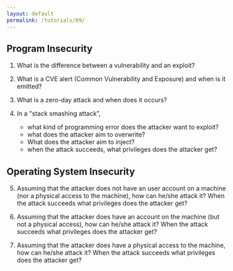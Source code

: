 ```yaml
---
layout: default
permalink: /tutorials/09/
---
```


## Program Insecurity

1. What is the difference between a vulnerability and an exploit?

2. What is a CVE alert (Common Vulnerability and Exposure) and when is it emitted?

3. What is a zero-day attack and when does it occurs?

4. In a "stack smashing attack",

    - what kind of programming error does the attacker want to exploit?
    - what does the attacker aim to overwrite?
    - What does the attacker aim to inject?
    - when the attack succeeds, what privileges does the attacker get?

## Operating System Insecurity

5. Assuming that the attacker does not have an user account on a machine (nor a physical access to the machine), how can he/she attack it? When the attack succeeds what privileges does the attacker get?

6. Assuming that the attacker does have an account on the machine (but not a physical access), how can he/she attack it? When the attack succeeds what privileges does the attacker get?

7. Assuming that the attacker does have a physical access to the machine, how can he/she attack it? When the attack succeeds what privileges does the attacker get?
